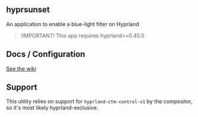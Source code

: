 ## hyprsunset
An application to enable a blue-light filter on Hyprland

> !IMPORTANT!
> This app requires hyprland>=0.45.0

## Docs / Configuration
[See the wiki](https://wiki.hyprland.org/Hypr-Ecosystem/hyprlock/)

## Support

This utility relies on support for `hyprland-ctm-control-v1` by the compositor, so
it's most likely hyprland-exclusive.
